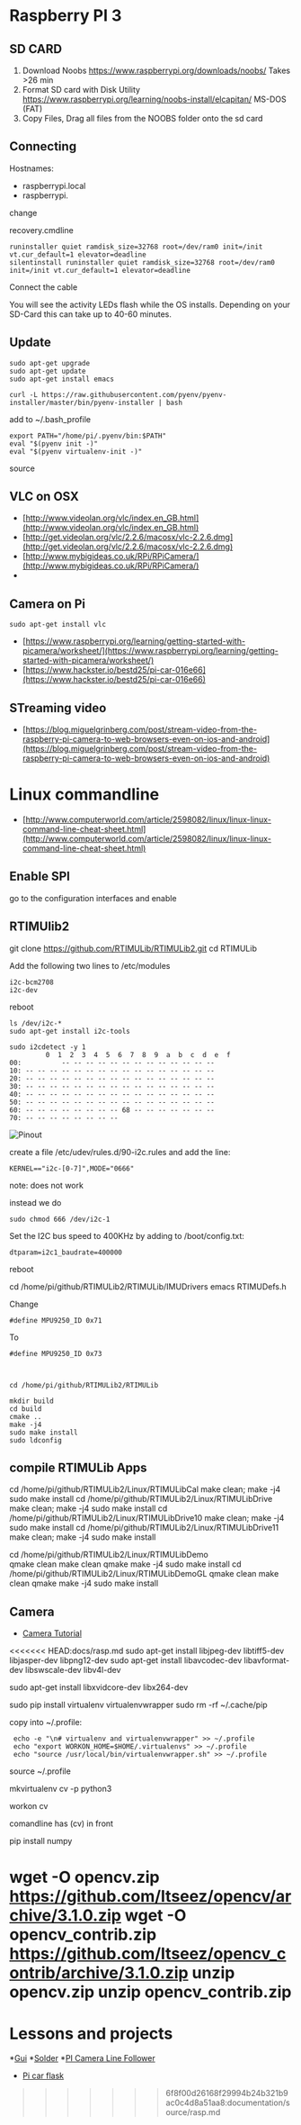 
# Raspberry PI 3

## SD CARD

1. Download Noobs https://www.raspberrypi.org/downloads/noobs/ Takes >26 min
2. Format SD card with Disk Utility
   https://www.raspberrypi.org/learning/noobs-install/elcapitan/ MS-DOS (FAT) 
3. Copy Files, Drag all files from the NOOBS folder onto the sd card


## Connecting

Hostnames:

* raspberrypi.local 
* raspberrypi.

change

recovery.cmdline



	runinstaller quiet ramdisk_size=32768 root=/dev/ram0 init=/init vt.cur_default=1 elevator=deadline
	silentinstall runinstaller quiet ramdisk_size=32768 root=/dev/ram0 init=/init vt.cur_default=1 elevator=deadline
	

Connect the cable
	
You will see the activity LEDs flash while the OS installs.  Depending on your SD-Card this can take up to 40-60 minutes.

## Update

	sudo apt-get upgrade
	sudo apt-get update
	sudo apt-get install emacs

	curl -L https://raw.githubusercontent.com/pyenv/pyenv-installer/master/bin/pyenv-installer | bash
	
add to ~/.bash_profile	
	
	export PATH="/home/pi/.pyenv/bin:$PATH"
	eval "$(pyenv init -)"
	eval "$(pyenv virtualenv-init -)"

source 


## VLC on OSX

* [http://www.videolan.org/vlc/index.en_GB.html](http://www.videolan.org/vlc/index.en_GB.html)
* [http://get.videolan.org/vlc/2.2.6/macosx/vlc-2.2.6.dmg](http://get.videolan.org/vlc/2.2.6/macosx/vlc-2.2.6.dmg)
* [http://www.mybigideas.co.uk/RPi/RPiCamera/](http://www.mybigideas.co.uk/RPi/RPiCamera/)
* 
## Camera on Pi

	sudo apt-get install vlc
	
* [https://www.raspberrypi.org/learning/getting-started-with-picamera/worksheet/](https://www.raspberrypi.org/learning/getting-started-with-picamera/worksheet/)
* [https://www.hackster.io/bestd25/pi-car-016e66](https://www.hackster.io/bestd25/pi-car-016e66)

## STreaming video

* [https://blog.miguelgrinberg.com/post/stream-video-from-the-raspberry-pi-camera-to-web-browsers-even-on-ios-and-android](https://blog.miguelgrinberg.com/post/stream-video-from-the-raspberry-pi-camera-to-web-browsers-even-on-ios-and-android)

# Linux commandline

* [http://www.computerworld.com/article/2598082/linux/linux-linux-command-line-cheat-sheet.html](http://www.computerworld.com/article/2598082/linux/linux-linux-command-line-cheat-sheet.html)



## Enable SPI

go to the configuration interfaces and enable
   
## RTIMUlib2

  git clone https://github.com/RTIMULib/RTIMULib2.git
  cd RTIMULib

Add the following two lines to /etc/modules

	i2c-bcm2708
	i2c-dev

reboot

	ls /dev/i2c-*
	sudo apt-get install i2c-tools

	sudo i2cdetect -y 1
     	     0  1  2  3  4  5  6  7  8  9  a  b  c  d  e  f
	00:          -- -- -- -- -- -- -- -- -- -- -- -- -- 
	10: -- -- -- -- -- -- -- -- -- -- -- -- -- -- -- -- 
	20: -- -- -- -- -- -- -- -- -- -- -- -- -- -- -- -- 
	30: -- -- -- -- -- -- -- -- -- -- -- -- -- -- -- -- 
	40: -- -- -- -- -- -- -- -- -- -- -- -- -- -- -- -- 
	50: -- -- -- -- -- -- -- -- -- -- -- -- -- -- -- -- 
	60: -- -- -- -- -- -- -- -- 68 -- -- -- -- -- -- -- 
	70: -- -- -- -- -- -- -- --

![Pinout](images/rasp3.png)

create a file /etc/udev/rules.d/90-i2c.rules and add the line:

    KERNEL=="i2c-[0-7]",MODE="0666"

note: does not work

instead we do

    sudo chmod 666 /dev/i2c-1 


Set the I2C bus speed to 400KHz by adding to /boot/config.txt:

    dtparam=i2c1_baudrate=400000

reboot


   cd /home/pi/github/RTIMULib2/RTIMULib/IMUDrivers
   emacs RTIMUDefs.h

Change

    #define MPU9250_ID 0x71

To

    #define MPU9250_ID 0x73



	cd /home/pi/github/RTIMULib2/RTIMULib

	mkdir build
	cd build
	cmake ..
	make -j4
	sudo make install
	sudo ldconfig

## compile RTIMULib Apps

   cd /home/pi/github/RTIMULib2/Linux/RTIMULibCal
   make clean; make -j4
   sudo make install
   cd /home/pi/github/RTIMULib2/Linux/RTIMULibDrive
   make clean; make -j4
   sudo make install
   cd /home/pi/github/RTIMULib2/Linux/RTIMULibDrive10
   make clean; make -j4
   sudo make install
   cd /home/pi/github/RTIMULib2/Linux/RTIMULibDrive11
   make clean; make -j4
   sudo make install


   cd /home/pi/github/RTIMULib2/Linux/RTIMULibDemo    
   qmake clean
   make clean
   qmake
   make -j4
   sudo make install
   cd /home/pi/github/RTIMULib2/Linux/RTIMULibDemoGL
   qmake clean
   make clean
   qmake
   make -j4
   sudo make install



## Camera

* [Camera Tutorial](https://www.raspberrypi.org/learning/getting-started-with-picamera/worksheet/)

<<<<<<< HEAD:docs/rasp.md
sudo apt-get install libjpeg-dev libtiff5-dev libjasper-dev libpng12-dev
sudo apt-get install libavcodec-dev libavformat-dev libswscale-dev libv4l-dev

sudo apt-get install libxvidcore-dev libx264-dev

sudo pip install virtualenv virtualenvwrapper
sudo rm -rf ~/.cache/pip

copy into ~/.profile:

     echo -e "\n# virtualenv and virtualenvwrapper" >> ~/.profile
     echo "export WORKON_HOME=$HOME/.virtualenvs" >> ~/.profile
     echo "source /usr/local/bin/virtualenvwrapper.sh" >> ~/.profile

source ~/.profile

mkvirtualenv cv -p python3

workon cv

comandline has (cv) in front


pip install numpy

wget -O opencv.zip https://github.com/Itseez/opencv/archive/3.1.0.zip
wget -O opencv_contrib.zip https://github.com/Itseez/opencv_contrib/archive/3.1.0.zip
unzip opencv.zip
unzip opencv_contrib.zip
=======

# Lessons and projects

*[Gui](https://www.raspberrypi.org/learning/getting-started-with-guis/worksheet/)
*[Solder](https://www.raspberrypi.org/learning/getting-started-with-guis/)
*[PI Camera Line Follower](https://www.raspberrypi.org/blog/an-image-processing-robot-for-robocup-junior/)
* [Pi car flask](https://circuitdigest.com/microcontroller-projects/web-controlled-raspberry-pi-surveillance-robot)
>>>>>>> 6f8f00d26168f29994b24b321b9ac0c4d8a51aa8:documentation/source/rasp.md
